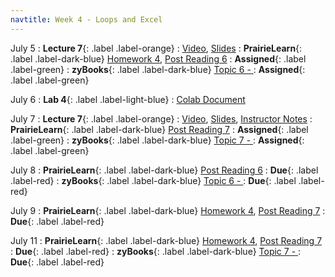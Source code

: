 ```yaml
---
navtitle: Week 4 - Loops and Excel
---
```


July 5
: **Lecture 7**{: .label .label-orange}[](#)
    : [Video](#), [Slides](#)
: **PrairieLearn**{: .label .label-dark-blue}  [Homework 4](#), [Post Reading 6](#)
    : **Assigned**{: .label .label-green} 
: **zyBooks**{: .label .label-dark-blue} [Topic 6 - ](#)
    : **Assigned**{: .label .label-green} 

July 6
: **Lab 4**{: .label .label-light-blue}[](#)
    : [Colab Document](#)

July 7
: **Lecture 7**{: .label .label-orange}[](#)
    : [Video](#), [Slides](#), [Instructor Notes](#)
: **PrairieLearn**{: .label .label-dark-blue}  [Post Reading 7](#)
    : **Assigned**{: .label .label-green} 
: **zyBooks**{: .label .label-dark-blue} [Topic 7 - ](#)
    : **Assigned**{: .label .label-green} 

July 8
: **PrairieLearn**{: .label .label-dark-blue}  [Post Reading 6](#)
    : **Due**{: .label .label-red} 
: **zyBooks**{: .label .label-dark-blue} [Topic 6 - ](#)
    : **Due**{: .label .label-red} 

July 9
: **PrairieLearn**{: .label .label-dark-blue}  [Homework 4](#), [Post Reading 7](#)
    : **Due**{: .label .label-red} 

July 11
: **PrairieLearn**{: .label .label-dark-blue}  [Homework 4](#), [Post Reading 7](#)
    : **Due**{: .label .label-red} 
: **zyBooks**{: .label .label-dark-blue} [Topic 7 - ](#)
    : **Due**{: .label .label-red} 


